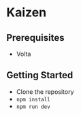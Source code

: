# Kaizen

## Prerequisites
- Volta

## Getting Started
- Clone the repository
- `npm install`
- `npm run dev`
